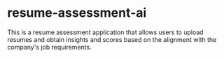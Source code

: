 # resume-assessment-ai
This is a resume assessment application that allows users to upload resumes and obtain insights and scores based on the alignment with the company's job requirements.
